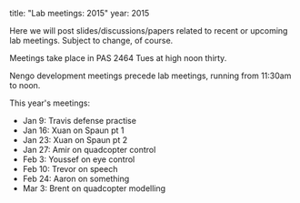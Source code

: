 title: "Lab meetings: 2015"
year: 2015

Here we will post slides/discussions/papers related to recent
or upcoming lab meetings.
Subject to change, of course.

Meetings take place in PAS 2464 Tues at high noon thirty.

Nengo development meetings precede lab meetings, running from 11:30am to noon.

This year's meetings:

- Jan 9: Travis defense practise
- Jan 16: Xuan on Spaun pt 1
- Jan 23: Xuan on Spaun pt 2
- Jan 27: Amir on quadcopter control
- Feb 3: Youssef on eye control
- Feb 10: Trevor on speech
- Feb 24: Aaron on something
- Mar 3: Brent on quadcopter modelling
